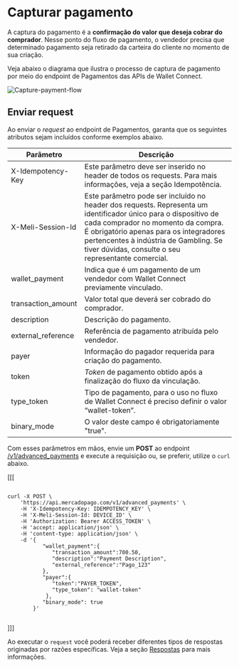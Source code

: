 # Capturar pagamento

A captura do pagamento é a **confirmação do valor que deseja cobrar do comprador**. Nesse ponto do fluxo de pagamento, o vendedor precisa que determinado pagamento seja retirado da carteira do cliente no momento de sua criação.

Veja abaixo o diagrama que ilustra o processo de captura de pagamento por meio do endpoint de Pagamentos das APIs de Wallet Connect.

![Capture-payment-flow](/images/wallet-connect/captured-payment.pt.png)

## Enviar request

Ao enviar o _request_ ao endpoint de Pagamentos, garanta que os seguintes atributos sejam incluídos conforme exemplos abaixo.

| Parâmetro  | Descrição  |
| --- | --- |
| X-Idempotency-Key  | Este parâmetro deve ser inserido no header de todos os requests. Para mais informações, veja a seção Idempotência. |
| X-Meli-Session-Id | Este parâmetro pode ser incluído no header dos requests. Representa um identificador único para o dispositivo de cada comprador no momento da compra. É obrigatório apenas para os integradores pertencentes à indústria de Gambling. Se tiver dúvidas, consulte o seu representante comercial. |
| wallet_payment | Indica que é um pagamento de um vendedor com Wallet Connect previamente vinculado. |
| transaction_amount  | Valor total que deverá ser cobrado do comprador. |
| description  | Descrição do pagamento. |
| external_reference  | Referência de pagamento atribuída pelo vendedor. |
| payer  | Informação do pagador requerida para criação do pagamento. |
| token  | _Token_ de pagamento obtido após a finalização do fluxo da vinculação. |
| type_token  | Tipo de pagamento, para o uso no fluxo de Wallet Connect é preciso definir o valor “wallet-token”. |
| binary_mode  | O valor deste campo é obrigatoriamente "true". |

Com esses parâmetros em mãos, envie um **POST** ao endpoint [/v1/advanced_payments](/developers/pt/reference/wallet_connect/_advanced_payments/post) e execute a requisição ou, se preferir, utilize o `curl` abaixo.

[[[
```curl

curl -X POST \
    'https://api.mercadopago.com/v1/advanced_payments' \
    -H 'X-Idempotency-Key: IDEMPOTENCY_KEY' \
    -H 'X-Meli-Session-Id: DEVICE_ID' \
    -H 'Authorization: Bearer ACCESS_TOKEN' \
    -H 'accept: application/json' \
    -H 'content-type: application/json' \
    -d '{
           "wallet_payment":{
              "transaction_amount":700.50,
              "description":"Payment Description",
              "external_reference":"Pago_123"     
           },
           "payer":{
              "token":"PAYER_TOKEN",
              "type_token": "wallet-token"
            },
           "binary_mode": true
        }'


```
]]]

Ao executar o `request` você poderá receber diferentes tipos de respostas originadas por razões específicas. Veja a seção [Respostas](/developers/pt/docs/wallet-connect/advanced-payments/capture-payment/returns) para mais informações.